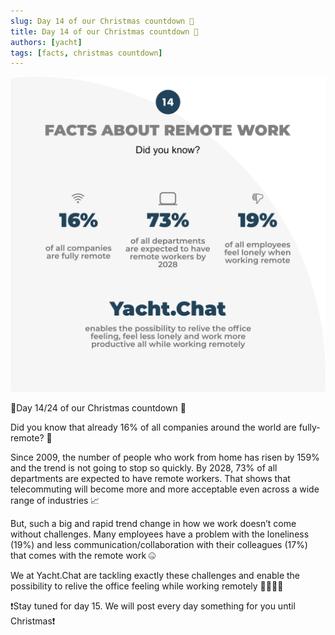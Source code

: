 ```yaml
---
slug: Day 14 of our Christmas countdown 🎄
title: Day 14 of our Christmas countdown 🎄
authors: [yacht]
tags: [facts, christmas countdown]
---
```


![Facts](Day14.png)

🎅Day 14/24 of our Christmas countdown 🎄

Did you know that already 16% of all companies around the world are fully-remote? 🤯

Since 2009, the number of people who work from home has risen by 159% and the trend is not going to stop so quickly. By 2028, 73% of all departments are expected to have remote workers. That shows that telecommuting will become more and more acceptable even across a wide range of industries 📈

But, such a big and rapid trend change in how we work doesn’t come without challenges. Many employees have a problem with the loneliness (19%) and less communication/collaboration with their colleagues (17%) that comes with the remote work 🤐

We at Yacht.Chat are tackling exactly these challenges and enable the possibility to relive the office feeling while working remotely 👩‍💻🧑‍💻

❗️Stay tuned for day 15. We will post every day something for you until Christmas❗️ 